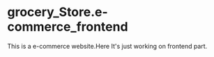 # grocery_Store.e-commerce_frontend
This is a e-commerce website.Here It's just working on frontend part.
